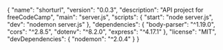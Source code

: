 
{ "name": "shorturl", "version": "0.0.3", "description": "API project for freeCodeCamp", "main": "server.js", "scripts": { "start": "node server.js", "dev": "nodemon server.js" }, "dependencies": { "body-parser": "^1.19.0", "cors": "^2.8.5", "dotenv": "^8.2.0", "express": "^4.17.1" }, "license": "MIT", "devDependencies": { "nodemon": "^2.0.4" } }